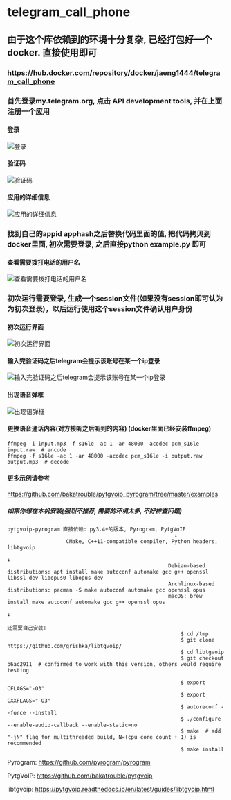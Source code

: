 # telegram_call_phone

## 由于这个库依赖到的环境十分复杂, 已经打包好一个docker. 直接使用即可
### https://hub.docker.com/repository/docker/jaeng1444/telegram_call_phone

### 首先登录my.telegram.org, 点击 API development tools, 并在上面注册一个应用

#### 登录
![登录](/pic/my_telegram_login.png)
#### 验证码
![验证码](/pic/telegram_code.png)
#### 应用的详细信息
![应用的详细信息](/pic/my_telegram_apps_info.png)

### 找到自己的appid apphash之后替换代码里面的值, 把代码拷贝到docker里面, 初次需要登录, 之后直接python example.py 即可

#### 查看需要拨打电话的用户名
![查看需要拨打电话的用户名](/pic/call_user_name.png)

### 初次运行需要登录, 生成一个session文件(如果没有session即可认为为初次登录)，以后运行使用这个session文件确认用户身份

#### 初次运行界面
![初次运行界面](/pic/code_login.png)

#### 输入完验证码之后telegram会提示该账号在某一个ip登录
![输入完验证码之后telegram会提示该账号在某一个ip登录](/pic/code_login_code.png)

#### 出现语音弹框
![出现语弹框](/pic/telegram_phone_call.png)

#### 更换语音通话内容(对方接听之后听到的内容) (docker里面已经安装ffmpeg)
```
ffmpeg -i input.mp3 -f s16le -ac 1 -ar 48000 -acodec pcm_s16le input.raw  # encode
ffmpeg -f s16le -ac 1 -ar 48000 -acodec pcm_s16le -i output.raw output.mp3  # decode
```

#### 更多示例请参考
https://github.com/bakatrouble/pytgvoip_pyrogram/tree/master/examples

##### 如果你想在本机安装(强烈不推荐, 需要的环境太多, 不好排查问题)

```
pytgvoip-pyrogram 直接依赖: py3.4+的版本, Pyrogram, PytgVoIP
                                                      ↓
                   CMake, C++11-compatible compiler, Python headers, libtgvoip
                                                                         ↓
                                                    Debian-based distributions: apt install make autoconf automake gcc g++ openssl libssl-dev libopus0 libopus-dev
                                                    Archlinux-based distributions: pacman -S make autoconf automake gcc openssl opus
                                                    macOS: brew install make autoconf automake gcc g++ openssl opus
                                                                         ↓
                                                                      还需要自己安装:
                                                        $ cd /tmp
                                                        $ git clone https://github.com/grishka/libtgvoip/
                                                        $ cd libtgvoip
                                                        $ git checkout b6ac2911  # confirmed to work with this version, others would require testing

                                                        $ export CFLAGS="-O3"
                                                        $ export CXXFLAGS="-O3"
                                                        $ autoreconf --force --install
                                                        $ ./configure --enable-audio-callback --enable-static=no
                                                        $ make  # add "-jN" flag for multithreaded build, N=(cpu core count + 1) is recommended
                                                        $ make install
```

Pyrogram: https://github.com/pyrogram/pyrogram

PytgVoIP: https://github.com/bakatrouble/pytgvoip

libtgvoip: https://pytgvoip.readthedocs.io/en/latest/guides/libtgvoip.html





